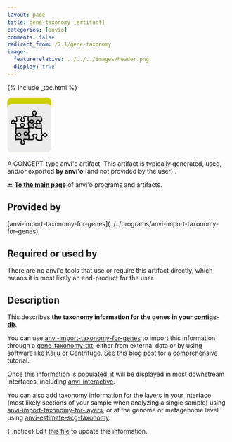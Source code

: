 ```yaml
---
layout: page
title: gene-taxonomy [artifact]
categories: [anvio]
comments: false
redirect_from: /7.1/gene-taxonomy
image:
  featurerelative: ../../../images/header.png
  display: true
---
```



{% include _toc.html %}


<img src="../../images/icons/CONCEPT.png" alt="CONCEPT" style="width:100px; border:none" />

A CONCEPT-type anvi'o artifact. This artifact is typically generated, used, and/or exported **by anvi'o** (and not provided by the user)..

🔙 **[To the main page](../../)** of anvi'o programs and artifacts.

## Provided by


<p style="text-align: left" markdown="1"><span class="artifact-p">[anvi-import-taxonomy-for-genes](../../programs/anvi-import-taxonomy-for-genes)</span></p>


## Required or used by


There are no anvi'o tools that use or require this artifact directly, which means it is most likely an end-product for the user.


## Description

This describes **the taxonomy information for the genes in your <span class="artifact-n">[contigs-db](/help/7.1/artifacts/contigs-db)</span>**. 

You can use <span class="artifact-n">[anvi-import-taxonomy-for-genes](/help/7.1/programs/anvi-import-taxonomy-for-genes)</span> to import this information through a <span class="artifact-n">[gene-taxonomy-txt](/help/7.1/artifacts/gene-taxonomy-txt)</span>, either from external data or by using software like [Kaiju](https://github.com/bioinformatics-centre/kaiju) or [Centrifuge](https://github.com/infphilo/centrifuge). See [this blog post](http://merenlab.org/2016/06/18/importing-taxonomy/) for a comprehensive tutorial. 

Once this information is populated, it will be displayed in most downstream interfaces, including <span class="artifact-n">[anvi-interactive](/help/7.1/programs/anvi-interactive)</span>. 

You can also add taxonomy information for the layers in your interface (most likely sections of your sample when analyzing a single sample) using <span class="artifact-n">[anvi-import-taxonomy-for-layers](/help/7.1/programs/anvi-import-taxonomy-for-layers)</span>, or at the genome or metagenome level using <span class="artifact-n">[anvi-estimate-scg-taxonomy](/help/7.1/programs/anvi-estimate-scg-taxonomy)</span>. 


{:.notice}
Edit [this file](https://github.com/merenlab/anvio/tree/master/anvio/docs/artifacts/gene-taxonomy.md) to update this information.

